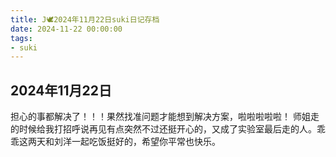 ```yaml
---
title: J🕊️2024年11月22日suki日记存档
date: 2024-11-22 00:00:00
tags:
- suki
---
```


## 2024年11月22日

担心的事都解决了！！！果然找准问题才能想到解决方案，啦啦啦啦啦！
师姐走的时候给我打招呼说再见有点突然不过还挺开心的，又成了实验室最后走的人。乖乖这两天和刘洋一起吃饭挺好的，希望你平常也快乐。
